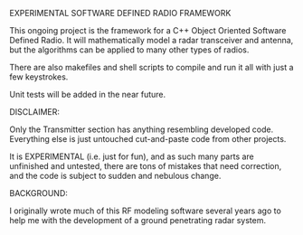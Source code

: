 EXPERIMENTAL SOFTWARE DEFINED RADIO FRAMEWORK

This ongoing project is the framework for a C++ Object Oriented Software Defined Radio. It will mathematically model a radar transceiver and antenna, but the algorithms can be applied to many other types of radios.

There are also makefiles and shell scripts to compile and run it all with just a few keystrokes.

Unit tests will be added in the near future.

DISCLAIMER:

Only the Transmitter section has anything resembling developed code. Everything else is just untouched cut-and-paste code from other projects.

It is EXPERIMENTAL (i.e. just for fun), and as such many parts are unfinished and untested, there are tons of mistakes that need correction, and the code is subject to sudden and nebulous change.


BACKGROUND:

I originally wrote much of this RF modeling software several years ago to help me with the development of a ground penetrating radar system. 

